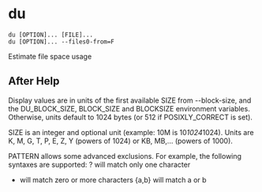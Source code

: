 # du

```
du [OPTION]... [FILE]...
du [OPTION]... --files0-from=F
```

Estimate file space usage

## After Help

Display values are in units of the first available SIZE from --block-size,
and the DU_BLOCK_SIZE, BLOCK_SIZE and BLOCKSIZE environment variables.
Otherwise, units default to 1024 bytes (or 512 if POSIXLY_CORRECT is set).

SIZE is an integer and optional unit (example: 10M is 10*1024*1024).
Units are K, M, G, T, P, E, Z, Y (powers of 1024) or KB, MB,... (powers
of 1000).

PATTERN allows some advanced exclusions. For example, the following syntaxes
are supported:
? will match only one character
* will match zero or more characters
{a,b} will match a or b
